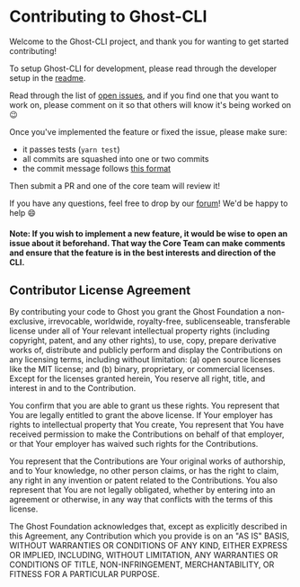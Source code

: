 # Contributing to Ghost-CLI

Welcome to the Ghost-CLI project, and thank you for wanting to get started contributing!

To setup Ghost-CLI for development, please read through the developer setup in the [readme](../README.md).

Read through the list of [open issues](https://github.com/nlaha/Ghost-CLI/issues), and if you find one that you want to work on, please comment on it so that others will know it's being worked on 😉

Once you've implemented the feature or fixed the issue, please make sure:

- it passes tests (`yarn test`)
- all commits are squashed into one or two commits
- the commit message follows [this format](https://github.com/conventional-changelog/standard-version#commit-message-convention-at-a-glance)

Then submit a PR and one of the core team will review it!

If you have any questions, feel free to drop by our [forum](https://forum.ghost.org)! We'd be happy to help 😄

#### Note: If you wish to implement a new feature, it would be wise to open an issue about it beforehand. That way the Core Team can make comments and ensure that the feature is in the best interests and direction of the CLI.

## Contributor License Agreement

By contributing your code to Ghost you grant the Ghost Foundation a non-exclusive, irrevocable, worldwide, royalty-free, sublicenseable, transferable license under all of Your relevant intellectual property rights (including copyright, patent, and any other rights), to use, copy, prepare derivative works of, distribute and publicly perform and display the Contributions on any licensing terms, including without limitation: (a) open source licenses like the MIT license; and (b) binary, proprietary, or commercial licenses. Except for the licenses granted herein, You reserve all right, title, and interest in and to the Contribution.

You confirm that you are able to grant us these rights. You represent that You are legally entitled to grant the above license. If Your employer has rights to intellectual property that You create, You represent that You have received permission to make the Contributions on behalf of that employer, or that Your employer has waived such rights for the Contributions.

You represent that the Contributions are Your original works of authorship, and to Your knowledge, no other person claims, or has the right to claim, any right in any invention or patent related to the Contributions. You also represent that You are not legally obligated, whether by entering into an agreement or otherwise, in any way that conflicts with the terms of this license.

The Ghost Foundation acknowledges that, except as explicitly described in this Agreement, any Contribution which you provide is on an "AS IS" BASIS, WITHOUT WARRANTIES OR CONDITIONS OF ANY KIND, EITHER EXPRESS OR IMPLIED, INCLUDING, WITHOUT LIMITATION, ANY WARRANTIES OR CONDITIONS OF TITLE, NON-INFRINGEMENT, MERCHANTABILITY, OR FITNESS FOR A PARTICULAR PURPOSE.
